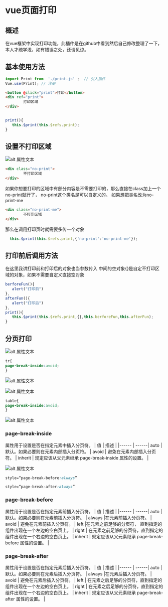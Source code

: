 # vue页面打印
## 概述
在vue框架中实现打印功能，此插件是在github中看到然后自己修改整理了一下，本人才疏学浅，如有错误之处，还请见谅。
## 基本使用方法

```javascript
import Print from  './print.js' ;  // 引入插件  
Vue.use(Print); // 注册
```


```html
<button @click="print">打印</button>
<div ref="print">
        打印区域 
</div>
  
```

```javascript
print(){
   this.$print(this.$refs.print);
}
```

## 设置不打印区域

![alt 属性文本]('./6.png')

```html
<div class="no-print">
        不打印区域
</div>
```

如果你想要打印的区域中有部分内容是不需要打印的，那么直接在class加上一个no-print就行了，
no-print这个类名是可以自定义的。
如果想把类名改为no-print-me

```html
<div class="no-print-me">
        不打印区域
</div>
```

那么在调用打印页时就需要多传一个对象

```javascript
  this.$print(this.$refs.print,{'no-print':'no-print-me'});

```

## 打印前后调用方法
在这里我讲打印前和打印后的对象也当参数传入
中间的空对象{}是自定不打印区域的对象，如果不需要自定义直接空对象

```javascript
berforeFun(){
   alert("打印前")
},
afterFun(){
   alert("打印后")
},
print(){
   this.$print(this.$refs.print,{},this.berforeFun,this.afterFun);
}
```

## 分页打印

![alt 属性文本]('./image/1.png')

```css
tr{
page-break-inside:avoid;
}
```

![alt 属性文本]('./image/4.png')

![alt 属性文本]('./image/2.png')

```css
table{
page-break-inside:avoid;
}
```

![alt 属性文本]('./image/3.png')


### page-break-inside


属性用于设置是否在指定元素中插入分页符。
| 值 | 描述 |
|------ | ------|
auto | 默认。如果必要则在元素内部插入分页符。 |
avoid | 避免在元素内部插入分页符。 |
inherit | 规定应该从父元素继承 page-break-inside 属性的设置。 |

![alt 属性文本]('./image/5.png')

```css
style=“page-break-before:always”
```

```css
style=“page-break-after:always”
```



### page-break-before


属性用于设置是否在指定元素前插入分页符。
| 值 | 描述 |
|------ | ------|
auto | 默认。如果必要则在元素前插入分页符。 |
always |在元素前插入分页符。 |
avoid | 避免在元素前插入分页符。 |
left |在元素之前足够的分页符， 直到指定的组件出现在一个左边的空白页上。 |
right | 在元素之前足够的分页符，直到指定的组件出现在一个右边的空白页上。 |
inherit | 规定应该从父元素继承 page-break-before 属性的设置。 |


### page-break-after


属性用于设置是否在指定元素后插入分页符。
| 值 | 描述 |
|------ | ------|
auto | 默认。如果必要则在元素后插入分页符。 |
always |在元素后插入分页符。 |
avoid | 避免在元素后插入分页符。 |
left | 在元素之后足够的分页符，直到指定的组件出现在一个左边的空白页上。 |
right | 在元素之后足够的分页符，直到指定的组件出现在一个右边的空白页上。 |
inherit | 规定应该从父元素继承 page-break-after 属性的设置。 |





